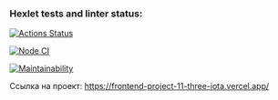 ### Hexlet tests and linter status:
[![Actions Status](https://github.com/artm73/frontend-project-11/workflows/hexlet-check/badge.svg)](https://github.com/artm73/frontend-project-11/actions)

[![Node CI](https://github.com/artm73/frontend-project-lvl2/actions/workflows/nodejs.yml/badge.svg?branch=main)](https://github.com/artm73/frontend-project-11/actions/workflows/nodejs.yml)

[![Maintainability](https://api.codeclimate.com/v1/badges/fc39330e49db753eef22/maintainability)](https://codeclimate.com/github/artm73/frontend-project-11/maintainability)

Ссылка на проект:
https://frontend-project-11-three-iota.vercel.app/
